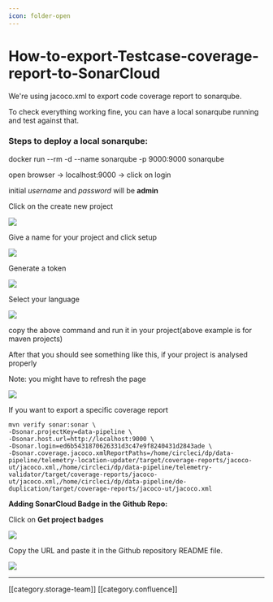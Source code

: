 ```yaml
---
icon: folder-open
---
```


# How-to-export-Testcase-coverage-report-to-SonarCloud

We're using jacoco.xml to export code coverage report to sonarqube.

To check everything working fine, you can have a local sonarqube running and test against that.

### Steps to deploy a local sonarqube:

docker run --rm -d --name sonarqube -p 9000:9000 sonarqube

open browser → localhost:9000 → click on login

initial _username_ and _password_ will be **admin**

Click on the create new project

![](../../../../../DevOpsFull/devops-kn-hw2/images/storage/image2019-11-26\_11-6-24.png)

Give a name for your project and click setup

![](../../../../../DevOpsFull/devops-kn-hw2/images/storage/image2019-11-26\_11-7-37.png)

Generate a token

![](../../../../../DevOpsFull/devops-kn-hw2/images/storage/image2019-11-26\_11-8-37.png)

Select your language

![](../../../../../DevOpsFull/devops-kn-hw2/images/storage/image2019-11-26\_11-11-27.png)

copy the above command and run it in your project(above example is for maven projects)

After that you should see something like this, if your project is analysed properly

Note: you might have to refresh the page

![](../../../../../DevOpsFull/devops-kn-hw2/images/storage/image2019-11-26\_11-13-55.png)

If you want to export a specific coverage report

```
mvn verify sonar:sonar \
-Dsonar.projectKey=data-pipeline \
-Dsonar.host.url=http://localhost:9000 \
-Dsonar.login=ed6b5431870626331d3c47e9f8240431d2843ade \
-Dsonar.coverage.jacoco.xmlReportPaths=/home/circleci/dp/data-pipeline/telemetry-location-updater/target/coverage-reports/jacoco-ut/jacoco.xml,/home/circleci/dp/data-pipeline/telemetry-validator/target/coverage-reports/jacoco-ut/jacoco.xml,/home/circleci/dp/data-pipeline/de-duplication/target/coverage-reports/jacoco-ut/jacoco.xml
```

**Adding SonarCloud Badge in the Github Repo:**

Click on **Get project badges**

![](../../../../../DevOpsFull/devops-kn-hw2/images/storage/image2019-12-16\_12-54-25.png)

Copy the URL and paste it in the Github repository README file.

![](../../../../../DevOpsFull/devops-kn-hw2/images/storage/image2019-12-16\_12-52-33.png)

***

\[\[category.storage-team]] \[\[category.confluence]]

